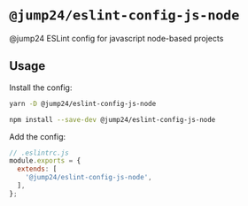 # `@jump24/eslint-config-js-node`
@jump24 ESLint config for javascript node-based projects

## Usage

Install the config:
```bash
yarn -D @jump24/eslint-config-js-node
```

```bash
npm install --save-dev @jump24/eslint-config-js-node
```

Add the config:
```js
// .eslintrc.js
module.exports = {
  extends: [
    '@jump24/eslint-config-js-node',
  ],
};
```
